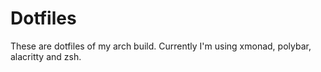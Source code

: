 # Dotfiles
These are dotfiles of my arch build. Currently I'm using xmonad, polybar, alacritty and zsh.
